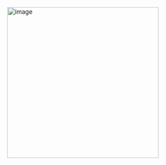 <img width="350" alt="image" src="https://github.com/oRyLee/cse15l-lab-reports/assets/130015533/5ee8ec8d-3936-4f22-b5fa-86c1211b1be0">
